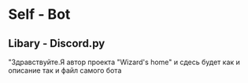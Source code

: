 # Self - Bot
## Libary - Discord.py
"Здравствуйте.Я автор проекта "Wizard's home"
 и сдесь будет как и описание так и файл самого бота
